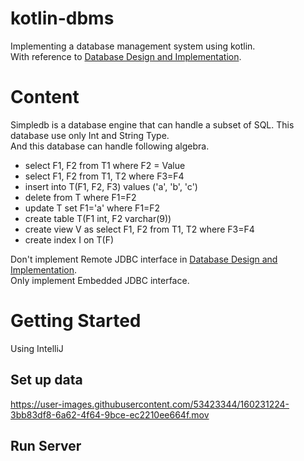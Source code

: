 # kotlin-dbms
Implementing a database management system using kotlin.  
With reference to [Database Design and Implementation](https://www.amazon.com/dp/3030338355/).

# Content

Simpledb is a database engine that can handle a subset of SQL.
This database use only Int and String Type.  
And this database can handle following algebra.

- select F1, F2 from T1 where F2 = Value
- select F1, F2 from T1, T2 where F3=F4
- insert into T(F1, F2, F3) values ('a', 'b', 'c')
- delete from T where F1=F2
- update T set F1='a' where F1=F2
- create table T(F1 int, F2 varchar(9))
- create view V as select F1, F2 from T1, T2 where F3=F4
- create index I on T(F)

Don't implement Remote JDBC interface in [Database Design and Implementation](https://www.amazon.com/dp/3030338355/).  
Only implement Embedded JDBC interface.

# Getting Started
Using IntelliJ  
## Set up data
https://user-images.githubusercontent.com/53423344/160231224-3bb83df8-6a62-4f64-9bce-ec2210ee664f.mov

## Run Server

